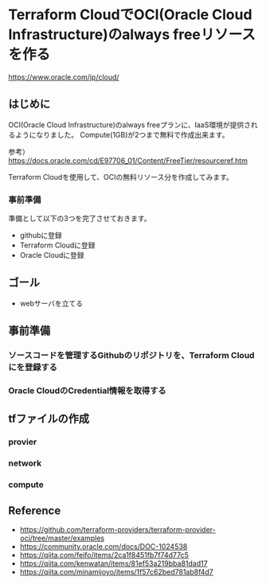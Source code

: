 # Terraform CloudでOCI(Oracle Cloud Infrastructure)のalways freeリソースを作る

<https://www.oracle.com/jp/cloud/>

## はじめに

OCI(Oracle Cloud Infrastructure)のalways freeプランに、IaaS環境が提供されるようになりました。
Compute(1GB)が2つまで無料で作成出来ます。

参考）
<https://docs.oracle.com/cd/E97706_01/Content/FreeTier/resourceref.htm>

Terraform Cloudを使用して、OCIの無料リソース分を作成してみます。

### 事前準備

準備として以下の3つを完了させておきます。

-  githubに登録
-  Terraform Cloudに登録
-  Oracle Cloudに登録

## ゴール
- webサーバを立てる

## 事前準備
### ソースコードを管理するGithubのリポジトリを、Terraform Cloudにを登録する
### Oracle CloudのCredential情報を取得する

## tfファイルの作成
### provier
### network
### compute

## Reference
-  https://github.com/terraform-providers/terraform-provider-oci/tree/master/examples
-  https://community.oracle.com/docs/DOC-1024538
-  https://qiita.com/feifo/items/2ca1f8451fb7f74d77c5
-  https://qiita.com/kenwatan/items/81ef53a219bba81dad17
-  https://qiita.com/minamijoyo/items/1f57c62bed781ab8f4d7
